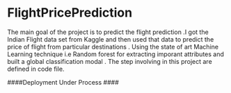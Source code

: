 # FlightPricePrediction
The main goal of the project is to predict the flight prediction .I got the Indian Flight data set from Kaggle and then used that data to predict the price of flight from 
particular destinations .
Using the state of art Machine Learning technique i.e Random forest for extracting imporant attributes and built a global classification modal .
The step involving in this project are defined in code file.

####Deployment Under Process ####
